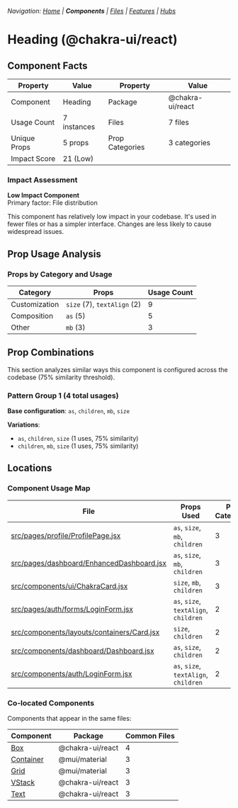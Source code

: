 
*Navigation: [Home](../../index.md) | **Components** | [Files](../../files.md) | [Features](../../features.md) | [Hubs](../../hubs.md)*



# Heading (@chakra-ui/react)

## Component Facts

| Property | Value | Property | Value |
|----------|-------|----------|-------|
| Component | Heading | Package | @chakra-ui/react |
| Usage Count | 7 instances | Files | 7 files |
| Unique Props | 5 props | Prop Categories | 3 categories |
| Impact Score | 21 (Low) | | |

### Impact Assessment

**Low Impact Component**  
Primary factor: File distribution

This component has relatively low impact in your codebase. It&#x27;s used in fewer files or has a simpler interface. Changes are less likely to cause widespread issues.

## Prop Usage Analysis

### Props by Category and Usage

| Category | Props | Usage Count |
|----------|-------|-------------|
| Customization | `size` (7), `textAlign` (2) | 9 |
| Composition | `as` (5) | 5 |
| Other | `mb` (3) | 3 |

## Prop Combinations

This section analyzes similar ways this component is configured across the codebase (75% similarity threshold).

### Pattern Group 1 (4 total usages)

**Base configuration**: `as`, `children`, `mb`, `size`

**Variations**:
- `as`, `children`, `size` (1 uses, 75% similarity)
- `children`, `mb`, `size` (1 uses, 75% similarity)


## Locations

### Component Usage Map

| File | Props Used | Prop Categories |
|------|------------|----------------|
| [src/pages/profile/ProfilePage.jsx](https://github.com/star4beam/react-import-analyzer/blob/main/test-project/src/pages/profile/ProfilePage.jsx) | `as`, `size`, `mb`, `children` | 3 |
| [src/pages/dashboard/EnhancedDashboard.jsx](https://github.com/star4beam/react-import-analyzer/blob/main/test-project/src/pages/dashboard/EnhancedDashboard.jsx) | `as`, `size`, `mb`, `children` | 3 |
| [src/components/ui/ChakraCard.jsx](https://github.com/star4beam/react-import-analyzer/blob/main/test-project/src/components/ui/ChakraCard.jsx) | `size`, `mb`, `children` | 3 |
| [src/pages/auth/forms/LoginForm.jsx](https://github.com/star4beam/react-import-analyzer/blob/main/test-project/src/pages/auth/forms/LoginForm.jsx) | `as`, `size`, `textAlign`, `children` | 2 |
| [src/components/layouts/containers/Card.jsx](https://github.com/star4beam/react-import-analyzer/blob/main/test-project/src/components/layouts/containers/Card.jsx) | `size`, `children` | 2 |
| [src/components/dashboard/Dashboard.jsx](https://github.com/star4beam/react-import-analyzer/blob/main/test-project/src/components/dashboard/Dashboard.jsx) | `as`, `size`, `children` | 2 |
| [src/components/auth/LoginForm.jsx](https://github.com/star4beam/react-import-analyzer/blob/main/test-project/src/components/auth/LoginForm.jsx) | `as`, `size`, `textAlign`, `children` | 2 |

### Co-located Components
Components that appear in the same files:

| Component | Package | Common Files |
|-----------|---------|--------------|
| [Box](../@chakra-ui_react/Box.md) | @chakra-ui/react | 4 |
| [Container](../@mui_material/Container.md) | @mui/material | 3 |
| [Grid](../@mui_material/Grid.md) | @mui/material | 3 |
| [VStack](../@chakra-ui_react/VStack.md) | @chakra-ui/react | 3 |
| [Text](../@chakra-ui_react/Text.md) | @chakra-ui/react | 3 |
